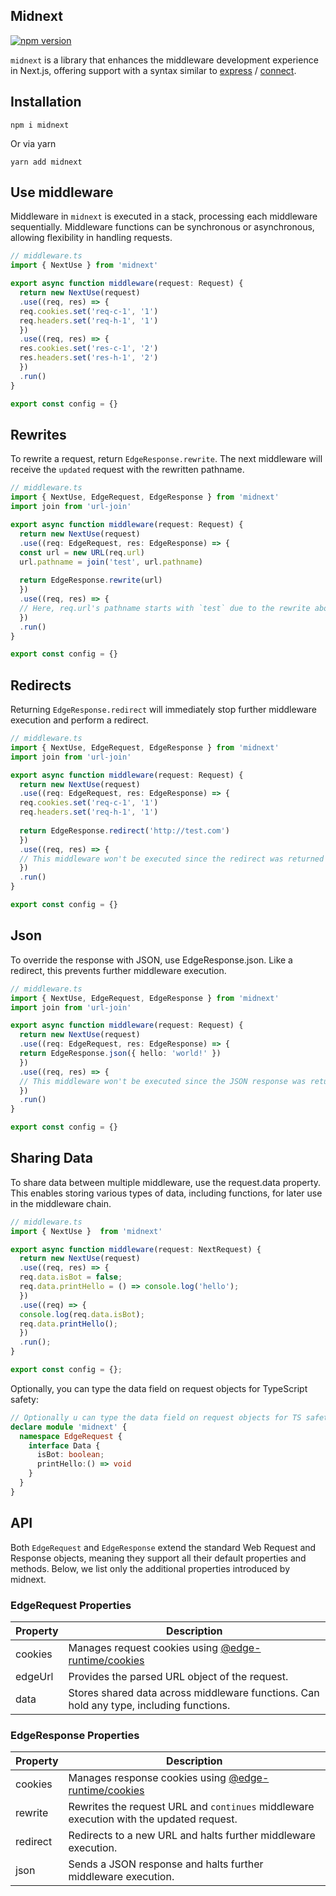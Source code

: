 ## Midnext

[![npm version](https://img.shields.io/npm/v/midnext.svg?style=for-the-badge)](https://www.npmjs.com/package/midnext)

`midnext` is a library that enhances the middleware development experience in Next.js, offering support with a syntax similar to [express](http://npm.im/express) / [connect](https://www.npmjs.com/package/connect).

## Installation
 ```
 npm i midnext
 ```
Or via yarn
```
yarn add midnext
```

## Use middleware
Middleware in `midnext` is executed in a stack, processing each middleware sequentially. Middleware functions can be synchronous or asynchronous, allowing flexibility in handling requests.

```typescript
// middleware.ts
import { NextUse } from 'midnext'

export async function middleware(request: Request) {
  return new NextUse(request)
  .use((req, res) => {
  req.cookies.set('req-c-1', '1')
  req.headers.set('req-h-1', '1')
  })
  .use((req, res) => {
  res.cookies.set('res-c-1', '2')
  res.headers.set('res-h-1', '2')
  })
  .run()
}

export const config = {}
```

## Rewrites
To rewrite a request, return `EdgeResponse.rewrite`. The next middleware will receive the `updated` request with the rewritten pathname.

```typescript
// middleware.ts
import { NextUse, EdgeRequest, EdgeResponse } from 'midnext'
import join from 'url-join'

export async function middleware(request: Request) {
  return new NextUse(request)
  .use((req: EdgeRequest, res: EdgeResponse) => {
  const url = new URL(req.url)
  url.pathname = join('test', url.pathname)  
  
  return EdgeResponse.rewrite(url)
  })
  .use((req, res) => {
  // Here, req.url's pathname starts with `test` due to the rewrite above
  })
  .run()
}

export const config = {}
```

## Redirects
Returning `EdgeResponse.redirect` will immediately stop further middleware execution and perform a redirect.

```typescript
// middleware.ts
import { NextUse, EdgeRequest, EdgeResponse } from 'midnext'
import join from 'url-join'

export async function middleware(request: Request) {
  return new NextUse(request)
  .use((req: EdgeRequest, res: EdgeResponse) => {
  req.cookies.set('req-c-1', '1')
  req.headers.set('req-h-1', '1')
  
  return EdgeResponse.redirect('http://test.com')
  })
  .use((req, res) => {
  // This middleware won't be executed since the redirect was returned above
  })
  .run()
}

export const config = {}
```

## Json
To override the response with JSON, use EdgeResponse.json. Like a redirect, this prevents further middleware execution.

```typescript
// middleware.ts
import { NextUse, EdgeRequest, EdgeResponse } from 'midnext'
import join from 'url-join'

export async function middleware(request: Request) {
  return new NextUse(request)
  .use((req: EdgeRequest, res: EdgeResponse) => {
  return EdgeResponse.json({ hello: 'world!' })
  })
  .use((req, res) => {
  // This middleware won't be executed since the JSON response was returned above
  })
  .run()
}

export const config = {}
```

## Sharing Data

To share data between multiple middleware, use the request.data property. This enables storing various types of data, including functions, for later use in the middleware chain.
```typescript
// middleware.ts
import { NextUse }  from 'midnext'

export async function middleware(request: NextRequest) {
  return new NextUse(request)
  .use((req, res) => {
  req.data.isBot = false;
  req.data.printHello = () => console.log('hello');
  })
  .use((req) => {
  console.log(req.data.isBot);
  req.data.printHello();
  })
  .run();
}

export const config = {};
```

Optionally, you can type the data field on request objects for TypeScript safety:

```typescript
// Optionally u can type the data field on request objects for TS safety
declare module 'midnext' {
  namespace EdgeRequest {
    interface Data {
      isBot: boolean;
      printHello:() => void
    }
  }
}
```

## API
Both `EdgeRequest` and `EdgeResponse` extend the standard Web Request and Response objects, meaning they support all their default properties and methods. 
Below, we list only the additional properties introduced by midnext.

### EdgeRequest Properties

| Property | Description                                                                                                |
|----------|------------------------------------------------------------------------------------------------------------|
| cookies  | Manages request cookies using [@edge-runtime/cookies](https://www.npmjs.com/package/@edge-runtime/cookies) |
| edgeUrl  | Provides the parsed URL object of the request.                                                             |
| data     | Stores shared data across middleware functions. Can hold any type, including functions.                    |


### EdgeResponse Properties
| Property | Description                                                                                                 |
|----------|-------------------------------------------------------------------------------------------------------------|
| cookies  | Manages response cookies using [@edge-runtime/cookies](https://www.npmjs.com/package/@edge-runtime/cookies) |
| rewrite  | Rewrites the request URL and `continues` middleware execution with the updated request.                     |
| redirect | Redirects to a new URL and halts further middleware execution.                                              |
| json     | Sends a JSON response and halts further middleware execution.                                               |
